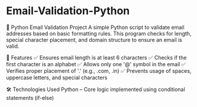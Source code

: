 # Email-Validation-Python

📧 Python Email Validation Project
A simple Python script to validate email addresses based on basic formatting rules. This program checks for length, special character placement, and domain structure to ensure an email is valid.

🚀 Features
✅ Ensures email length is at least 6 characters
✅ Checks if the first character is an alphabet
✅ Allows only one '@' symbol in the email
✅ Verifies proper placement of '.' (e.g., .com, .in)
✅ Prevents usage of spaces, uppercase letters, and special characters

🛠️ Technologies Used
Python – Core logic implemented using conditional statements (if-else)
